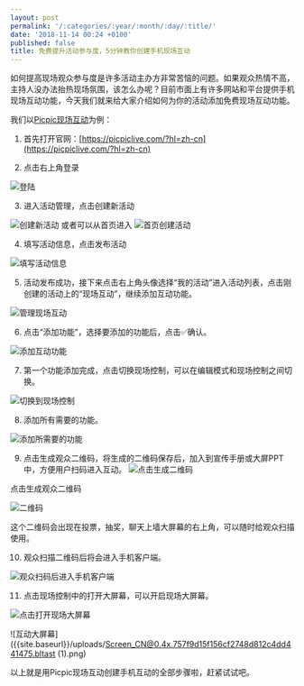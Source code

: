 ```yaml
---
layout: post
permalink: '/:categories/:year/:month/:day/:title/'
date: '2018-11-14 00:24 +0100'
published: false
title: 免费提升活动参与度，5分钟教你创建手机现场互动
---
```

如何提高现场观众参与度是许多活动主办方非常苦恼的问题。如果观众热情不高，主持人没办法抬热现场氛围，该怎么办呢？目前市面上有许多网站和平台提供手机现场互动功能，今天我们就来给大家介绍如何为你的活动添加免费现场互动功能。

我们以[Picpic现场互动](picpiclive.com)为例：

1. 首先打开官网：[https://picpiclive.com/?hl=zh-cn](https://picpiclive.com/?hl=zh-cn)

2. 点击右上角登录

![登陆]({{site.baseurl}}/uploads/14320741-a0e566f52f0b9121.png)

3. 进入活动管理，点击创建新活动

![创建新活动]({{site.baseurl}}/uploads/WechatIMG57.png)
或者可以从首页进入
![首页创建活动]({{site.baseurl}}/uploads/download.png)

4. 填写活动信息，点击发布活动

![填写活动信息]({{site.baseurl}}/uploads/14320741-96799ce82a28f465.png)

5. 活动发布成功，接下来点击右上角头像选择“我的活动”进入活动列表，点击刚创建的活动上的“现场互动”，继续添加互动功能。

![管理现场互动]({{site.baseurl}}/uploads/14320741-e40b1c3bda7abc24.png)

6. 点击“添加功能”，选择要添加的功能后，点击✅确认。

![添加互动功能]({{site.baseurl}}/uploads/14320741-7b02e0b7bfa63d6f.png)

7. 第一个功能添加完成，点击切换现场控制，可以在编辑模式和现场控制之间切换。

![切换到现场控制]({{site.baseurl}}/uploads/14320741-e869a4b3d6c9c321.png)

8. 添加所有需要的功能。

![添加所需要的功能]({{site.baseurl}}/uploads/14320741-01591c45146677a9.png)

9. 点击生成观众二维码，将生成的二维码保存后，加入到宣传手册或大屏PPT中，方便用户扫码进入互动。
![点击生成二维码]({{site.baseurl}}/uploads/14320741-b35d299218d94e4c.png)

点击生成观众二维码

![二维码]({{site.baseurl}}/uploads/14320741-4b3e1de9e41ae208.png)

这个二维码会出现在投票，抽奖，聊天上墙大屏幕的右上角，可以随时给观众扫描使用。

10. 观众扫描二维码后将会进入手机客户端。

![观众扫码后进入手机客户端]({{site.baseurl}}/uploads/14320741-fce87feb7d55aa0f.png)


11. 点击现场控制中的打开大屏幕，可以开启现场大屏幕。

![点击打开现场大屏幕]({{site.baseurl}}/uploads/14320741-25845c2ec24eea27.png)

![互动大屏幕]({{site.baseurl}}/uploads/Screen_CN@0.4x.757f9d15f156cf2748d812c4dd441475.bltast (1).png)

以上就是用Picpic现场互动创建手机互动的全部步骤啦，赶紧试试吧。
